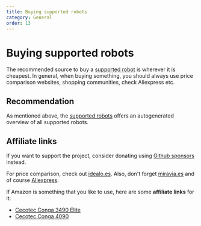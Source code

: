 ```yaml
---
title: Buying supported robots
category: General
order: 13
---
```

# Buying supported robots

The recommended source to buy a [supported robot](https://congatudo.cloud/pages/general/supported-robots.html) is
wherever it is cheapest. In general, when buying something, you should always use price comparison websites, shopping communities, check Aliexpress etc.

## Recommendation

As mentioned above, the [supported robots](https://congatudo.cloud/pages/general/supported-robots.html) offers an autogenerated
overview of all supported robots.


## Affiliate links

If you want to support the project, consider donating using [Github sponsors](https://github.com/sponsors/elraro) instead.

For price comparison, check out [idealo.es](https://idealo.es).
Also, don't forget [miravia.es](https://miravia.es) and of course [Aliexpress](https://es.aliexpress.com/).

If Amazon is something that you like to use, here are some **affiliate links** for it:

* [Cecotec Conga 3490 Elite](https://amzn.to/3toI2yu)
* [Cecotec Conga 4090](https://amzn.to/3LUepLN)
